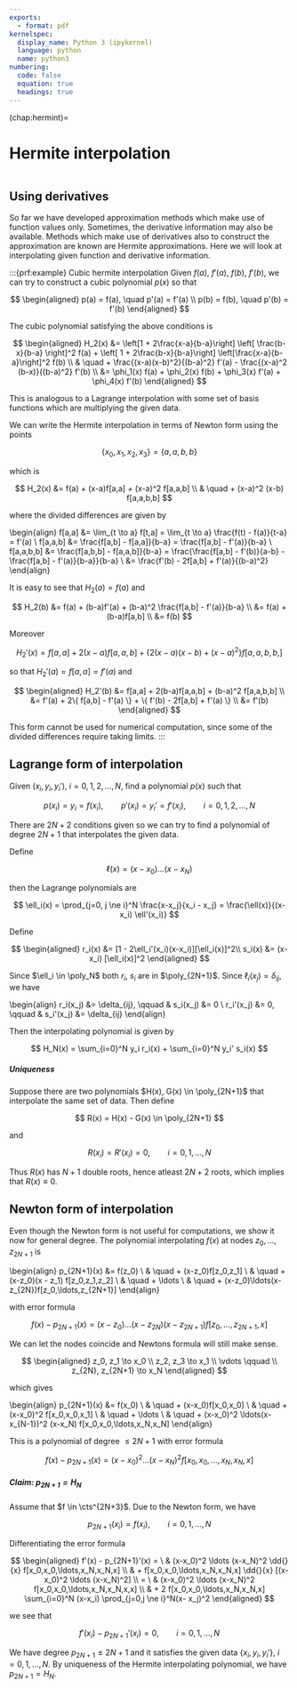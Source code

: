 ```yaml
---
exports:
  - format: pdf
kernelspec:
  display_name: Python 3 (ipykernel)
  language: python
  name: python3
numbering:
  code: false
  equation: true
  headings: true
---
```


(chap:hermint)=
# Hermite interpolation

```{include} math.md
```

## Using derivatives

So far we have developed approximation methods which make use of function values only. Sometimes, the derivative information may also be available. Methods which make use of derivatives also to construct the approximation are known are Hermite approximations. Here we will look at interpolating given function and derivative information.

:::{prf:example} Cubic hermite interpolation
Given $f(a)$, $f'(a)$, $f(b)$, $f'(b)$, we can try to construct a cubic polynomial $p(x)$ so that 

$$
\begin{aligned}
p(a) = f(a), \quad p'(a) = f'(a) \\
p(b) = f(b), \quad p'(b) = f'(b)
\end{aligned}
$$ 

The cubic polynomial satisfying the above conditions is

$$
\begin{aligned}
H_2(x) &= \left[1 + 2\frac{x-a}{b-a}\right] \left[ \frac{b-x}{b-a} \right]^2 f(a) +  \left[ 1 + 2\frac{b-x}{b-a}\right] \left[\frac{x-a}{b-a}\right]^2 f(b) \\
& \quad +  \frac{(x-a)(x-b)^2}{(b-a)^2} f'(a) - \frac{(x-a)^2 (b-x)}{(b-a)^2} f'(b) \\
&= \phi_1(x) f(a) + \phi_2(x) f(b) + \phi_3(x) f'(a) + \phi_4(x) f'(b)
\end{aligned}
$$ 

This is analogous to a Lagrange interpolation with some set of basis functions which are multiplying the given data.

We can write the Hermite interpolation in terms of Newton form using the points

$$
\{x_0, x_1, x_2, x_3 \} = \{a, a, b, b\}
$$

which is

$$
H_2(x) &= f(a) + (x-a)f[a,a] + (x-a)^2 f[a,a,b] \\
& \quad + (x-a)^2 (x-b) f[a,a,b,b]
$$

where the divided differences are given by

\begin{align}
f[a,a] &= \lim_{t \to a} f[t,a] = \lim_{t \to a} \frac{f(t) - f(a)}{t-a} = f'(a) \\
f[a,a,b] &= \frac{f[a,b] - f[a,a]}{b-a} = \frac{f[a,b] - f'(a)}{b-a} \\
f[a,a,b,b] &= \frac{f[a,b,b] - f[a,a,b]}{b-a} = \frac{\frac{f[a,b] - f'(b)}{a-b} - \frac{f[a,b] - f'(a)}{b-a}}{b-a} \\
&= \frac{f'(b) - 2f[a,b] + f'(a)}{(b-a)^2}
\end{align}

It is easy to see that $H_2(a) = f(a)$ and

$$
H_2(b) &= f(a) + (b-a)f'(a) + (b-a)^2 \frac{f[a,b] - f'(a)}{b-a} \\
&= f(a) + (b-a)f[a,b] \\
&= f(b)
$$

Moreover

$$
H_2'(x) = f[a,a] + 2(x-a)f[a,a,b] + \{ 2(x-a)(x-b) + (x-a)^2 \} f[a,a,b,b,]
$$

so that $H_2'(a)  = f[a,a] = f'(a)$ and 

$$
\begin{aligned}
H_2'(b) &= f[a,a] + 2(b-a)f[a,a,b] + (b-a)^2 f[a,a,b,b] \\
&= f'(a) + 2\{ f[a,b] - f'(a) \} + \{ f'(b) - 2f[a,b] + f'(a) \} \\
&= f'(b)
\end{aligned}
$$

This form cannot be used for numerical computation, since some of the divided differences require taking limits.
:::

## Lagrange form of interpolation

Given $(x_i,y_i,y_i')$, $i=0,1,2,\ldots,N$, find a polynomial $p(x)$
such that

$$
p(x_i) = y_i = f(x_i), \qquad p'(x_i) = y_i' = f'(x_i), \qquad i=0,1,2,\ldots,N
$$

There are $2N+2$ conditions given so we can try to find a polynomial of
degree $2N+1$ that interpolates the given data. 

Define

$$
\ell(x) = (x-x_0)\ldots(x-x_N)
$$ 

then the Lagrange polynomials are

$$
\ell_i(x) = \prod_{j=0, j \ne i}^N \frac{x-x_j}{x_i - x_j} = \frac{\ell(x)}{(x-x_i) \ell'(x_i)}
$$ 

Define 

$$
\begin{aligned}
r_i(x) &= [1 - 2\ell_i'(x_i)(x-x_i)][\ell_i(x)]^2\\
s_i(x) &= (x-x_i) [\ell_i(x)]^2
\end{aligned}
$$ 

Since $\ell_i \in \poly_N$ both $r_i$, $s_i$ are in $\poly_{2N+1}$. Since $\ell_i(x_j) = \delta_{ij}$, we have 

\begin{align}
r_i(x_j)  &= \delta_{ij}, \qquad & s_i(x_j) &= 0 \\
r_i'(x_j) &= 0, \qquad & s_i'(x_j) &= \delta_{ij}
\end{align}

Then the interpolating polynomial is given by

$$
H_N(x) = \sum_{i=0}^N y_i r_i(x) + \sum_{i=0}^N y_i' s_i(x)
$$

##### Uniqueness

Suppose there are two polynomials $H(x), G(x) \in \poly_{2N+1}$ that interpolate the same set of data. Then define

$$
R(x) = H(x) - G(x) \in \poly_{2N+1}
$$ 

and

$$
R(x_i) = R'(x_i) = 0, \qquad i=0,1,\ldots,N
$$ 

Thus $R(x)$ has $N+1$ double roots, hence atleast $2N+2$ roots, which implies that $R(x) \equiv 0$.

## Newton form of interpolation

Even though the Newton form is not useful for computations, we show it now for general degree. The polynomial interpolating $f(x)$ at nodes $z_0,\ldots,z_{2N+1}$ is

\begin{align}
p_{2N+1}(x) &= f(z_0) \\
& \quad + (x-z_0)f[z_0,z_1] \\
& \quad + (x-z_0)(x - z_1) f[z_0,z_1,z_2] \\
& \quad + \ldots \\
& \quad + (x-z_0)\ldots(x- z_{2N})f[z_0,\ldots,z_{2N+1}]
\end{align}

with error formula

$$
f(x) - p_{2N+1}(x) = (x-z_0)\ldots(x-z_{2N})(x-z_{2N+1})f[z_0,\ldots,z_{2N+1},x]
$$

We can let the nodes coincide and Newtons formula will still make sense.

$$
\begin{aligned}
z_0, z_1 \to x_0 \\
z_2, z_3 \to x_1 \\
\vdots \qquad \\
z_{2N}, z_{2N+1} \to x_N
\end{aligned}
$$ 

which gives 

\begin{align}
p_{2N+1}(x) &= f(x_0) \\
& \quad + (x-x_0)f[x_0,x_0] \\
& \quad + (x-x_0)^2 f[x_0,x_0,x_1] \\
& \quad + \ldots \\
& \quad + (x-x_0)^2 \ldots(x-x_{N-1})^2 (x-x_N) f[x_0,x_0,\ldots,x_N,x_N]
\end{align}

This is a polynomial of degree $\le 2N+1$ with error
formula

$$
f(x) - p_{2N+1}(x) = (x-x_0)^2 \ldots (x-x_N)^2 f[x_0,x_0,\ldots,x_N,x_N,x]
$$

##### Claim: $p_{2N+1} = H_N$

Assume that $f \in \cts^{2N+3}$. Due to the Newton form, we have

$$
p_{2N+1}(x_i) = f(x_i), \qquad i=0,1,\ldots,N
$$ 

Differentiating the
error formula 

$$
\begin{aligned}
f'(x) - p_{2N+1}'(x) = \ & (x-x_0)^2 \ldots (x-x_N)^2 \dd{}{x}
f[x_0,x_0,\ldots,x_N,x_N,x] \\
& +  f[x_0,x_0,\ldots,x_N,x_N,x] \dd{}{x} [(x-x_0)^2 \ldots (x-x_N)^2] \\
= \ & (x-x_0)^2 \ldots (x-x_N)^2  f[x_0,x_0,\ldots,x_N,x_N,x,x] \\
& +  2 f[x_0,x_0,\ldots,x_N,x_N,x] \sum_{i=0}^N (x-x_i) \prod_{j=0,j \ne i}^N(x-
x_j)^2
\end{aligned}
$$ 

we see that

$$
f'(x_i) - p_{2N+1}'(x_i) = 0, \qquad i=0,1,\ldots,N
$$ 

We have degree
$p_{2N+1} \le 2N+1$ and it satisfies the given data $\{x_i,y_i,y_i'\}$,
$i=0,1,\ldots,N$. By uniqueness of the Hermite interpolating polynomial,
we have $p_{2N+1} = H_N$.
